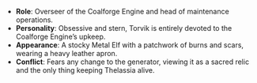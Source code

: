 - **Role**: Overseer of the Coalforge Engine and head of maintenance operations.
- **Personality**: Obsessive and stern, Torvik is entirely devoted to the Coalforge Engine’s upkeep.
- **Appearance**: A stocky Metal Elf with a patchwork of burns and scars, wearing a heavy leather apron.
- **Conflict**: Fears any change to the generator, viewing it as a sacred relic and the only thing keeping Thelassia alive.
